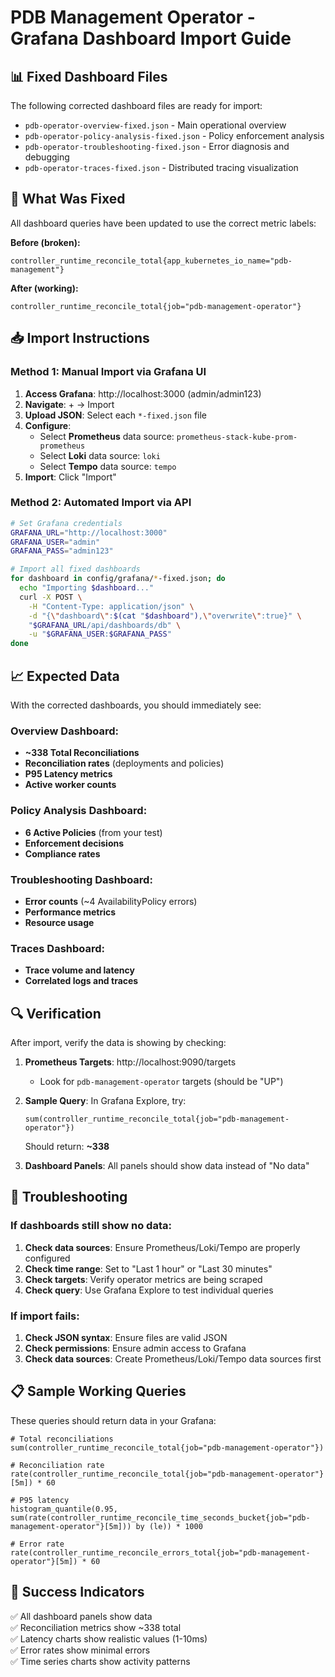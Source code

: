 # PDB Management Operator - Grafana Dashboard Import Guide

## 📊 **Fixed Dashboard Files**

The following corrected dashboard files are ready for import:

- `pdb-operator-overview-fixed.json` - Main operational overview
- `pdb-operator-policy-analysis-fixed.json` - Policy enforcement analysis
- `pdb-operator-troubleshooting-fixed.json` - Error diagnosis and debugging
- `pdb-operator-traces-fixed.json` - Distributed tracing visualization

## 🔧 **What Was Fixed**

All dashboard queries have been updated to use the correct metric labels:

**Before (broken):**

```promql
controller_runtime_reconcile_total{app_kubernetes_io_name="pdb-management"}
```

**After (working):**

```promql
controller_runtime_reconcile_total{job="pdb-management-operator"}
```

## 📥 **Import Instructions**

### Method 1: Manual Import via Grafana UI

1. **Access Grafana**: http://localhost:3000 (admin/admin123)
2. **Navigate**: + → Import
3. **Upload JSON**: Select each `*-fixed.json` file
4. **Configure**:
   - Select **Prometheus** data source: `prometheus-stack-kube-prom-prometheus`
   - Select **Loki** data source: `loki`
   - Select **Tempo** data source: `tempo`
5. **Import**: Click "Import"

### Method 2: Automated Import via API

```bash
# Set Grafana credentials
GRAFANA_URL="http://localhost:3000"
GRAFANA_USER="admin"
GRAFANA_PASS="admin123"

# Import all fixed dashboards
for dashboard in config/grafana/*-fixed.json; do
  echo "Importing $dashboard..."
  curl -X POST \
    -H "Content-Type: application/json" \
    -d "{\"dashboard\":$(cat "$dashboard"),\"overwrite\":true}" \
    "$GRAFANA_URL/api/dashboards/db" \
    -u "$GRAFANA_USER:$GRAFANA_PASS"
done
```

## 📈 **Expected Data**

With the corrected dashboards, you should immediately see:

### Overview Dashboard:

- **~338 Total Reconciliations**
- **Reconciliation rates** (deployments and policies)
- **P95 Latency metrics**
- **Active worker counts**

### Policy Analysis Dashboard:

- **6 Active Policies** (from your test)
- **Enforcement decisions**
- **Compliance rates**

### Troubleshooting Dashboard:

- **Error counts** (~4 AvailabilityPolicy errors)
- **Performance metrics**
- **Resource usage**

### Traces Dashboard:

- **Trace volume and latency**
- **Correlated logs and traces**

## 🔍 **Verification**

After import, verify the data is showing by checking:

1. **Prometheus Targets**: http://localhost:9090/targets

   - Look for `pdb-management-operator` targets (should be "UP")

2. **Sample Query**: In Grafana Explore, try:

   ```promql
   sum(controller_runtime_reconcile_total{job="pdb-management-operator"})
   ```

   Should return: **~338**

3. **Dashboard Panels**: All panels should show data instead of "No data"

## 🚨 **Troubleshooting**

### If dashboards still show no data:

1. **Check data sources**: Ensure Prometheus/Loki/Tempo are properly configured
2. **Check time range**: Set to "Last 1 hour" or "Last 30 minutes"
3. **Check targets**: Verify operator metrics are being scraped
4. **Check query**: Use Grafana Explore to test individual queries

### If import fails:

1. **Check JSON syntax**: Ensure files are valid JSON
2. **Check permissions**: Ensure admin access to Grafana
3. **Check data sources**: Create Prometheus/Loki/Tempo data sources first

## 📋 **Sample Working Queries**

These queries should return data in your Grafana:

```promql
# Total reconciliations
sum(controller_runtime_reconcile_total{job="pdb-management-operator"})

# Reconciliation rate
rate(controller_runtime_reconcile_total{job="pdb-management-operator"}[5m]) * 60

# P95 latency
histogram_quantile(0.95, sum(rate(controller_runtime_reconcile_time_seconds_bucket{job="pdb-management-operator"}[5m])) by (le)) * 1000

# Error rate
rate(controller_runtime_reconcile_errors_total{job="pdb-management-operator"}[5m]) * 60
```

## 🎯 **Success Indicators**

✅ All dashboard panels show data  
✅ Reconciliation metrics show ~338 total  
✅ Latency charts show realistic values (1-10ms)  
✅ Error rates show minimal errors  
✅ Time series charts show activity patterns
